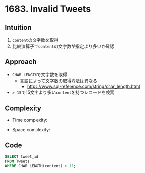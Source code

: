 # 1683. Invalid Tweets

## Intuition

1. `content`の文字数を取得
2. 比較演算子で`content`の文字数が指定より多いか確認

## Approach

- `CHAR_LENGTH`で文字数を取得
  - 言語によって文字数の取得方法は異なる
    - <https://www.sql-reference.com/string/char_length.html>
- `> 15`で15文字より多い`content`を持つレコードを検索

## Complexity

- Time complexity:
<!-- Add your time complexity here, e.g. $$O(n)$$ -->

- Space complexity:
<!-- Add your space complexity here, e.g. $$O(n)$$ -->

## Code

```SQL
SELECT tweet_id
FROM Tweets
WHERE CHAR_LENGTH(content) > 15;
```
